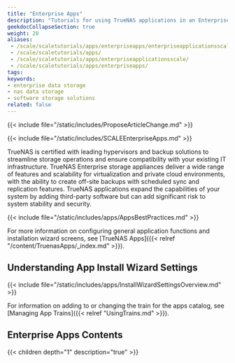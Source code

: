 ```yaml
---
title: "Enterprise Apps"
description: "Tutorials for using TrueNAS applications in an Enterprise-licensed deployment."
geekdocCollapseSection: true
weight: 20
aliases: 
 - /scale/scaletutorials/apps/enterpriseapps/enterpriseapplicationsscale/
 - /scale/scaletutorials/apps/
 - /scale/scaletutorials/apps/enterpriseapplicationsscale/
 - /scale/scaletutorials/apps/enterpriseapps/
tags:
keywords:
- enterprise data storage
- nas data storage
- software storage solutions
related: false
---
```



{{< include file="/static/includes/ProposeArticleChange.md" >}}

{{< include file="/static/includes/SCALEEnterpriseApps.md" >}}

TrueNAS is certified with leading hypervisors and backup solutions to streamline storage operations and ensure compatibility with your existing IT infrastructure.
TrueNAS Enterprise storage appliances deliver a wide range of features and scalability for virtualization and private cloud environments, with the ability to create off-site backups with scheduled sync and replication features.
TrueNAS applications expand the capabilities of your system by adding third-party software but can add significant risk to system stability and security.

{{< include file="/static/includes/apps/AppsBestPractices.md" >}}

For more information on configuring general application functions and installation wizard screens, see [TrueNAS Apps]({{< relref "/content/TruenasApps/_index.md" >}}).

## Understanding App Install Wizard Settings

{{< include file="/static/includes/apps/InstallWizardSettingsOverview.md" >}}

For information on adding to or changing the train for the apps catalog, see [Managing App Trains]({{< relref "UsingTrains.md" >}}).

<div class="noprint">

## Enterprise Apps Contents

{{< children depth="1" description="true" >}}

</div>
